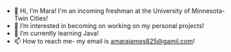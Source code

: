 - 👋 Hi, I’m Mara! I'm an incoming freshman at the University of Minnesota- Twin Cities!
- 👀 I’m interested in becoming on working on my personal projects!
- 🌱 I’m currently learning Java!
- 📫 How to reach me- my email is amarajames825@gamil.com!

<!---
ajames23/ajames23 is a ✨ special ✨ repository because its `README.md` (this file) appears on your GitHub profile.
You can click the Preview link to take a look at your changes.
--->
